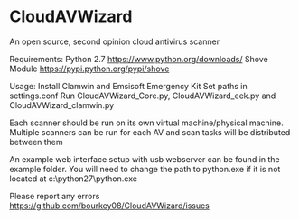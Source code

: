 # CloudAVWizard
 An open source, second opinion cloud antivirus scanner
 
 Requirements:
	Python 2.7 https://www.python.org/downloads/
	Shove Module https://pypi.python.org/pypi/shove
	
 Usage:
	Install Clamwin and Emsisoft Emergency Kit
	Set paths in settings.conf
	Run CloudAVWizard_Core.py, CloudAVWizard_eek.py and CloudAVWizard_clamwin.py
	
Each scanner should be run on its own virtual machine/physical machine.
Multiple scanners can be run for each AV and scan tasks will be distributed between them
	

 An example web interface setup with usb webserver can be found in the example folder.
 You will need to change the path to python.exe if it is not located at c:\python27\python.exe
 
 Please report any errors https://github.com/bourkey08/CloudAVWizard/issues
